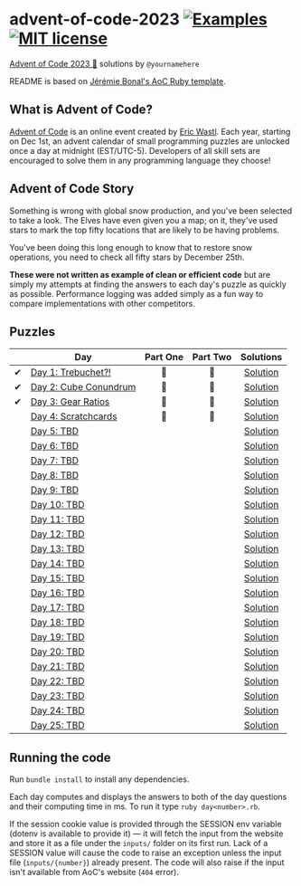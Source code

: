 # advent-of-code-2023 [![Examples](../../actions/workflows/examples.yml/badge.svg)](../../actions/workflows/examples.yml) [![MIT license](https://img.shields.io/badge/License-MIT-blue.svg)](https://opensource.org/licenses/MIT)

[Advent of Code 2023 🎄](https://adventofcode.com/year/2023) solutions by `@yournamehere`

README is based on [Jérémie Bonal's AoC Ruby template](https://github.com/aquaj/adventofcode-template).

## What is Advent of Code?
[Advent of Code](http://adventofcode.com) is an online event created by [Eric Wastl](https://twitter.com/ericwastl).
Each year, starting on Dec 1st, an advent calendar of small programming puzzles are unlocked once a day at midnight
(EST/UTC-5). Developers of all skill sets are encouraged to solve them in any programming language they choose!

## Advent of Code Story

Something is wrong with global snow production, and you've been selected to take a look. The Elves have even given you a map; on it, they've used stars to mark the top fifty locations that are likely to be having problems.

You've been doing this long enough to know that to restore snow operations, you need to check all fifty stars by December 25th.

**These were not written as example of clean or efficient code** but are simply my attempts at finding the answers to
each day's puzzle as quickly as possible. Performance logging was added simply as a fun way to compare implementations
with other competitors.

## Puzzles

<!-- On-hand emojis: ⏳ ✔ 🌟 -->
|       | Day                                                          | Part One | Part Two | Solutions
| :---: | ---                                                          | :---:    | :---:    | :---:
| ✔     | [Day 1: Trebuchet?!](https://adventofcode.com/2023/day/1)    | 🌟       | 🌟       | [Solution](day-01.rb)
| ✔     | [Day 2: Cube Conundrum](https://adventofcode.com/2023/day/2) | 🌟       | 🌟       | [Solution](day-02.rb)
| ✔     | [Day 3: Gear Ratios](https://adventofcode.com/2023/day/3)    | 🌟       | 🌟       | [Solution](day-03.rb)
|       | [Day 4: Scratchcards](https://adventofcode.com/2023/day/4)   | 🌟       | 🌟       | [Solution](day-04.rb)
|       | [Day 5: TBD](https://adventofcode.com/2023/day/5)            |          |          | [Solution](day-05.rb)
|       | [Day 6: TBD](https://adventofcode.com/2023/day/6)            |          |          | [Solution](day-06.rb)
|       | [Day 7: TBD](https://adventofcode.com/2023/day/7)            |          |          | [Solution](day-07.rb)
|       | [Day 8: TBD](https://adventofcode.com/2023/day/8)            |          |          | [Solution](day-08.rb)
|       | [Day 9: TBD](https://adventofcode.com/2023/day/9)            |          |          | [Solution](day-09.rb)
|       | [Day 10: TBD](https://adventofcode.com/2023/day/10)          |          |          | [Solution](day-10.rb)
|       | [Day 11: TBD](https://adventofcode.com/2023/day/11)          |          |          | [Solution](day-11.rb)
|       | [Day 12: TBD](https://adventofcode.com/2023/day/12)          |          |          | [Solution](day-12.rb)
|       | [Day 13: TBD](https://adventofcode.com/2023/day/13)          |          |          | [Solution](day-13.rb)
|       | [Day 14: TBD](https://adventofcode.com/2023/day/14)          |          |          | [Solution](day-14.rb)
|       | [Day 15: TBD](https://adventofcode.com/2023/day/15)          |          |          | [Solution](day-15.rb)
|       | [Day 16: TBD](https://adventofcode.com/2023/day/16)          |          |          | [Solution](day-16.rb)
|       | [Day 17: TBD](https://adventofcode.com/2023/day/17)          |          |          | [Solution](day-17.rb)
|       | [Day 18: TBD](https://adventofcode.com/2023/day/18)          |          |          | [Solution](day-18.rb)
|       | [Day 19: TBD](https://adventofcode.com/2023/day/19)          |          |          | [Solution](day-19.rb)
|       | [Day 20: TBD](https://adventofcode.com/2023/day/20)          |          |          | [Solution](day-20.rb)
|       | [Day 21: TBD](https://adventofcode.com/2023/day/21)          |          |          | [Solution](day-21.rb)
|       | [Day 22: TBD](https://adventofcode.com/2023/day/22)          |          |          | [Solution](day-22.rb)
|       | [Day 23: TBD](https://adventofcode.com/2023/day/23)          |          |          | [Solution](day-23.rb)
|       | [Day 24: TBD](https://adventofcode.com/2023/day/24)          |          |          | [Solution](day-24.rb)
|       | [Day 25: TBD](https://adventofcode.com/2023/day/25)          |          |          | [Solution](day-25.rb)

## Running the code

Run `bundle install` to install any dependencies.

Each day computes and displays the answers to both of the day questions and their computing time in ms. To run it type `ruby day<number>.rb`.

If the session cookie value is provided through the SESSION env variable (dotenv is available to provide it) — it will
fetch the input from the website and store it as a file under the `inputs/` folder on its first run.
Lack of a SESSION value will cause the code to raise an exception unless the input file (`inputs/{number}`) already
present. The code will also raise if the input isn't available from AoC's website (`404` error).
